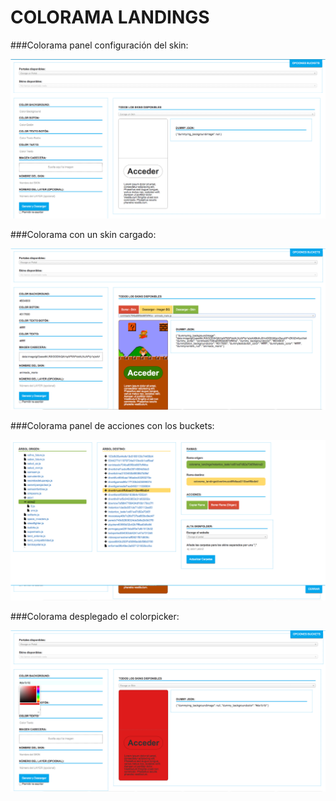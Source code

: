 COLORAMA LANDINGS
=================

###Colorama panel configuración del skin:

![alt text](https://raw.githubusercontent.com/chadsfatherlali/colorama/master/imgscolorama/colorama1.png "Colorama: panel de modificación del SKIN")

###Colorama con un skin cargado:

![alt text](https://raw.githubusercontent.com/chadsfatherlali/colorama/master/imgscolorama/colorama2.png "Colorama: un skin cargado")

###Colorama panel de acciones con los buckets:

![alt text](https://raw.githubusercontent.com/chadsfatherlali/colorama/master/imgscolorama/colorama3.png "Colorama: panel de acciones con los buckets")

###Colorama desplegado el colorpicker:

![alt text](https://raw.githubusercontent.com/chadsfatherlali/colorama/master/imgscolorama/colorama4.png "Colorama: desplegado el colorpicker:")
